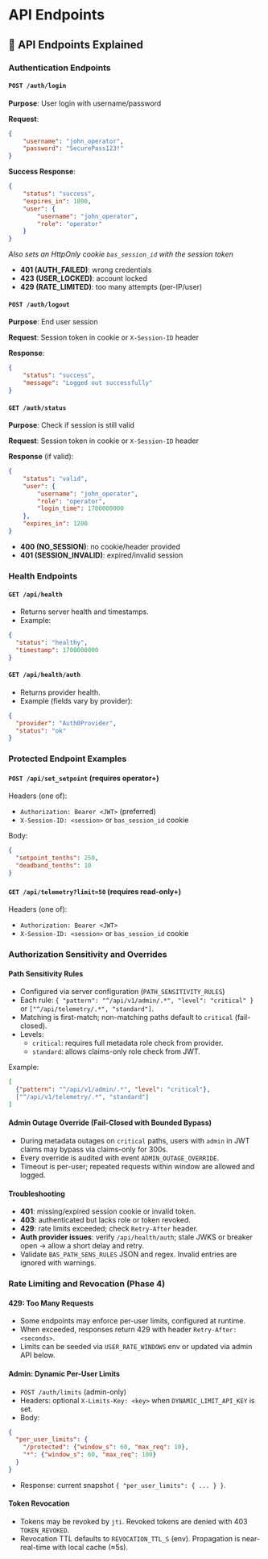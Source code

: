 # API Endpoints

## 🚀 API Endpoints Explained

### Authentication Endpoints

#### `POST /auth/login`
**Purpose**: User login with username/password

**Request**:
```json
{
    "username": "john_operator",
    "password": "SecurePass123!"
}
```

**Success Response**:
```json
{
    "status": "success",
    "expires_in": 1800,
    "user": {
        "username": "john_operator",
        "role": "operator"
    }
}
```
*Also sets an HttpOnly cookie `bas_session_id` with the session token*

- **401 (AUTH_FAILED)**: wrong credentials
- **423 (USER_LOCKED)**: account locked
- **429 (RATE_LIMITED)**: too many attempts (per-IP/user)

#### `POST /auth/logout`
**Purpose**: End user session

**Request**: Session token in cookie or `X-Session-ID` header

**Response**:
```json
{
    "status": "success",
    "message": "Logged out successfully"
}
```

#### `GET /auth/status`
**Purpose**: Check if session is still valid

**Request**: Session token in cookie or `X-Session-ID` header

**Response** (if valid):
```json
{
    "status": "valid",
    "user": {
        "username": "john_operator",
        "role": "operator",
        "login_time": 1700000000
    },
    "expires_in": 1200
}
```

- **400 (NO_SESSION)**: no cookie/header provided
- **401 (SESSION_INVALID)**: expired/invalid session

### Health Endpoints

#### `GET /api/health`
- Returns server health and timestamps.
- Example:
```json
{
  "status": "healthy",
  "timestamp": 1700000000
}
```

#### `GET /api/health/auth`
- Returns provider health.
- Example (fields vary by provider):
```json
{
  "provider": "Auth0Provider",
  "status": "ok"
}
```

### Protected Endpoint Examples

#### `POST /api/set_setpoint` (requires operator+)
Headers (one of):
- `Authorization: Bearer <JWT>` (preferred)
- `X-Session-ID: <session>` or `bas_session_id` cookie

Body:
```json
{
  "setpoint_tenths": 250,
  "deadband_tenths": 10
}
```

#### `GET /api/telemetry?limit=50` (requires read-only+)
Headers (one of):
- `Authorization: Bearer <JWT>`
- `X-Session-ID: <session>` or `bas_session_id` cookie

### Authorization Sensitivity and Overrides

#### Path Sensitivity Rules
- Configured via server configuration (`PATH_SENSITIVITY_RULES`)
- Each rule: `{ "pattern": "^/api/v1/admin/.*", "level": "critical" }` or `["^/api/telemetry/.*", "standard"]`.
- Matching is first-match; non-matching paths default to `critical` (fail-closed).
- Levels:
  - `critical`: requires full metadata role check from provider.
  - `standard`: allows claims-only role check from JWT.

Example:
```json
[
  {"pattern": "^/api/v1/admin/.*", "level": "critical"},
  ["^/api/v1/telemetry/.*", "standard"]
]
```

#### Admin Outage Override (Fail-Closed with Bounded Bypass)
- During metadata outages on `critical` paths, users with `admin` in JWT claims may bypass via claims-only for 300s.
- Every override is audited with event `ADMIN_OUTAGE_OVERRIDE`.
- Timeout is per-user; repeated requests within window are allowed and logged.

#### Troubleshooting
- **401**: missing/expired session cookie or invalid token.
- **403**: authenticated but lacks role or token revoked.
- **429**: rate limits exceeded; check `Retry-After` header.
- **Auth provider issues**: verify `/api/health/auth`; stale JWKS or breaker open → allow a short delay and retry.
- Validate `BAS_PATH_SENS_RULES` JSON and regex. Invalid entries are ignored with warnings.

### Rate Limiting and Revocation (Phase 4)

#### 429: Too Many Requests
- Some endpoints may enforce per-user limits, configured at runtime.
- When exceeded, responses return 429 with header `Retry-After: <seconds>`.
- Limits can be seeded via `USER_RATE_WINDOWS` env or updated via admin API below.

#### Admin: Dynamic Per-User Limits
- `POST /auth/limits` (admin-only)
- Headers: optional `X-Limits-Key: <key>` when `DYNAMIC_LIMIT_API_KEY` is set.
- Body:
```json
{
  "per_user_limits": {
    "/protected": {"window_s": 60, "max_req": 10},
    "*": {"window_s": 60, "max_req": 100}
  }
}
```
- Response: current snapshot `{ "per_user_limits": { ... } }`.

#### Token Revocation
- Tokens may be revoked by `jti`. Revoked tokens are denied with 403 `TOKEN_REVOKED`.
- Revocation TTL defaults to `REVOCATION_TTL_S` (env). Propagation is near-real-time with local cache (≈5s).
